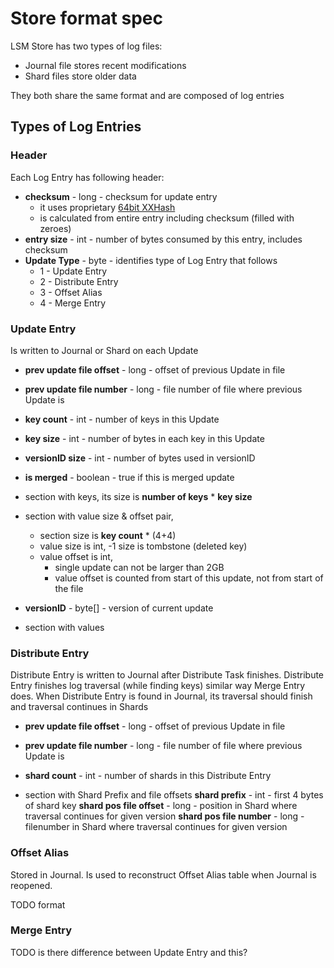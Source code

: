 Store format spec
=====================


LSM Store has two types of log files:

* Journal file stores recent modifications
* Shard files store older data 

They both share the same format and are composed of log entries 

## Types of Log Entries


### Header
Each Log Entry has following header:

* **checksum** - long - checksum for update entry 
    - it uses proprietary [64bit XXHash](https://github.com/jpountz/lz4-java/tree/master/src/java/net/jpountz/xxhash)
    - is calculated from entire entry including checksum (filled with zeroes)
* **entry size** - int - number of bytes consumed by this entry, includes checksum
* **Update Type** - byte - identifies type of Log Entry that follows
    - 1 - Update Entry
    - 2 - Distribute Entry
    - 3 - Offset Alias
    - 4 - Merge Entry
    
### Update Entry
Is written to Journal or Shard on each Update

* **prev update file offset** - long - offset of previous Update in file
* **prev update file number** - long - file number of file where previous Update is
* **key count** - int - number of keys in this Update
* **key size** - int - number of bytes in each key in this Update
* **versionID size** - int - number of bytes used in versionID
* **is merged** - boolean - true if this is merged update

* section with keys, its size is **number of keys** * **key size**

* section with value size & offset pair, 
    * section size is **key count** * (4+4)
    * value size is int, -1 size is tombstone (deleted key)
    * value offset is int, 
        * single update can not be larger than 2GB
        * value offset is counted from start of this update, not from start of the file


- **versionID** - byte[] - version of current update

- section with values    

### Distribute Entry

Distribute Entry is written to Journal after Distribute Task finishes.
Distribute Entry finishes log traversal (while finding keys) similar way Merge Entry does.
When Distribute Entry is found in Journal, its traversal should finish and traversal continues in Shards

* **prev update file offset** - long - offset of previous Update in file
* **prev update file number** - long - file number of file where previous Update is
* **shard count** - int - number of shards in this Distribute Entry

* section with Shard Prefix and file offsets
    **shard prefix** - int - first 4 bytes of shard key
    **shard pos file offset** - long - position in Shard where traversal continues for given version
    **shard pos file number** - long - filenumber in Shard where traversal continues for given version 


### Offset Alias 

Stored in Journal.  Is used to reconstruct Offset Alias table when Journal is reopened.

TODO format

### Merge Entry

TODO is there difference between Update Entry and this?